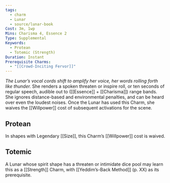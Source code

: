 ```yaml
---
tags:
  - charm
  - Lunar
  - source/lunar-book
Cost: 3m, 1wp
Mins: Charisma 4, Essence 2
Type: Supplemental
Keywords:
  - Protean
  - Totemic (Strength)
Duration: Instant
Prerequisite Charms:
  - "[[Crowd-Inciting Fervor]]"
---
```

*The Lunar’s vocal cords shift to amplify her voice, her words rolling forth like thunder.*
She renders a spoken threaten or inspire roll, or ten seconds of regular speech, audible out to ([[Essence]] + [[Charisma]]) range bands. She ignores distance-based and environmental penalties, and can be heard over even the loudest noises. Once the Lunar has used this Charm, she waives the [[Willpower]] cost of subsequent activations for the scene. 
## Protean 

In shapes with Legendary [[Size]], this Charm’s [[Willpower]] cost is waived. 
## Totemic 

A Lunar whose spirit shape has a threaten or intimidate dice pool may learn this as a [[Strength]] Charm, with [[Yeddim’s-Back Method]] (p. XX) as its prerequisite.